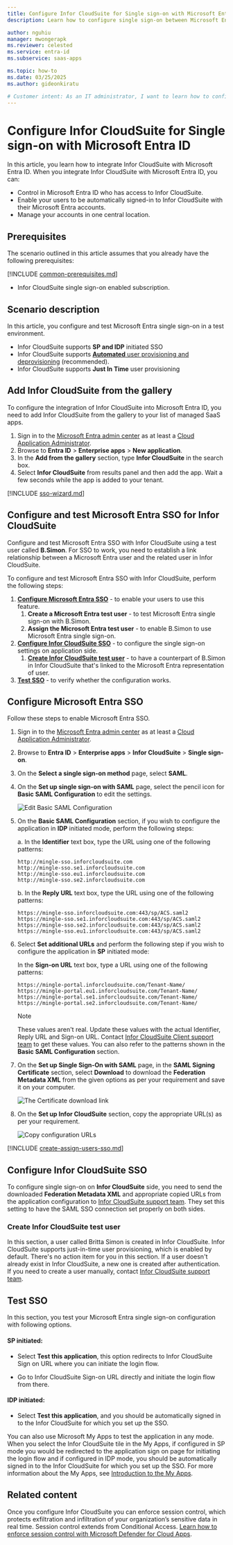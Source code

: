 ```yaml
---
title: Configure Infor CloudSuite for Single sign-on with Microsoft Entra ID
description: Learn how to configure single sign-on between Microsoft Entra ID and Infor CloudSuite.

author: nguhiu
manager: mwongerapk
ms.reviewer: celested
ms.service: entra-id
ms.subservice: saas-apps

ms.topic: how-to
ms.date: 03/25/2025
ms.author: gideonkiratu

# Customer intent: As an IT administrator, I want to learn how to configure single sign-on between Microsoft Entra ID and Infor CloudSuite so that I can control who has access to Infor CloudSuite, enable automatic sign-in with Microsoft Entra accounts, and manage my accounts in one central location.
---
```

# Configure Infor CloudSuite for Single sign-on with Microsoft Entra ID

In this article,  you learn how to integrate Infor CloudSuite with Microsoft Entra ID. When you integrate Infor CloudSuite with Microsoft Entra ID, you can:

* Control in Microsoft Entra ID who has access to Infor CloudSuite.
* Enable your users to be automatically signed-in to Infor CloudSuite with their Microsoft Entra accounts.
* Manage your accounts in one central location.

## Prerequisites

The scenario outlined in this article assumes that you already have the following prerequisites:

[!INCLUDE [common-prerequisites.md](~/identity/saas-apps/includes/common-prerequisites.md)]
* Infor CloudSuite single sign-on enabled subscription.

## Scenario description

In this article,  you configure and test Microsoft Entra single sign-on in a test environment.

* Infor CloudSuite supports **SP and IDP** initiated SSO
* Infor CloudSuite supports [**Automated** user provisioning and deprovisioning](infor-cloudsuite-provisioning-tutorial.md) (recommended).
* Infor CloudSuite supports **Just In Time** user provisioning

## Add Infor CloudSuite from the gallery

To configure the integration of Infor CloudSuite into Microsoft Entra ID, you need to add Infor CloudSuite from the gallery to your list of managed SaaS apps.

1. Sign in to the [Microsoft Entra admin center](https://entra.microsoft.com) as at least a [Cloud Application Administrator](~/identity/role-based-access-control/permissions-reference.md#cloud-application-administrator).
1. Browse to **Entra ID** > **Enterprise apps** > **New application**.
1. In the **Add from the gallery** section, type **Infor CloudSuite** in the search box.
1. Select **Infor CloudSuite** from results panel and then add the app. Wait a few seconds while the app is added to your tenant.

 [!INCLUDE [sso-wizard.md](~/identity/saas-apps/includes/sso-wizard.md)]

<a name='configure-and-test-azure-ad-sso-for-infor-cloudsuite'></a>

## Configure and test Microsoft Entra SSO for Infor CloudSuite

Configure and test Microsoft Entra SSO with Infor CloudSuite using a test user called **B.Simon**. For SSO to work, you need to establish a link relationship between a Microsoft Entra user and the related user in Infor CloudSuite.

To configure and test Microsoft Entra SSO with Infor CloudSuite, perform the following steps:

1. **[Configure Microsoft Entra SSO](#configure-azure-ad-sso)** - to enable your users to use this feature.
    1. **Create a Microsoft Entra test user** - to test Microsoft Entra single sign-on with B.Simon.
    1. **Assign the Microsoft Entra test user** - to enable B.Simon to use Microsoft Entra single sign-on.
1. **[Configure Infor CloudSuite SSO](#configure-infor-cloudsuite-sso)** - to configure the single sign-on settings on application side.
    1. **[Create Infor CloudSuite test user](#create-infor-cloudsuite-test-user)** - to have a counterpart of B.Simon in Infor CloudSuite that's linked to the Microsoft Entra representation of user.
1. **[Test SSO](#test-sso)** - to verify whether the configuration works.

<a name='configure-azure-ad-sso'></a>

## Configure Microsoft Entra SSO

Follow these steps to enable Microsoft Entra SSO.

1. Sign in to the [Microsoft Entra admin center](https://entra.microsoft.com) as at least a [Cloud Application Administrator](~/identity/role-based-access-control/permissions-reference.md#cloud-application-administrator).
1. Browse to **Entra ID** > **Enterprise apps** > **Infor CloudSuite** > **Single sign-on**.
1. On the **Select a single sign-on method** page, select **SAML**.
1. On the **Set up single sign-on with SAML** page, select the pencil icon for **Basic SAML Configuration** to edit the settings.

   ![Edit Basic SAML Configuration](common/edit-urls.png)

1. On the **Basic SAML Configuration** section, if you wish to configure the application in **IDP** initiated mode, perform the following steps:

    a. In the **Identifier** text box, type the URL using one of the following patterns:

    ```http
    http://mingle-sso.inforcloudsuite.com
    http://mingle-sso.se1.inforcloudsuite.com
    http://mingle-sso.eu1.inforcloudsuite.com
    http://mingle-sso.se2.inforcloudsuite.com
    ```

    b. In the **Reply URL** text box, type the URL using one of the following patterns:

    ```http
    https://mingle-sso.inforcloudsuite.com:443/sp/ACS.saml2
    https://mingle-sso.se1.inforcloudsuite.com:443/sp/ACS.saml2
    https://mingle-sso.se2.inforcloudsuite.com:443/sp/ACS.saml2
    https://mingle-sso.eu1.inforcloudsuite.com:443/sp/ACS.saml2
    ```

5. Select **Set additional URLs** and perform the following step if you wish to configure the application in **SP** initiated mode:

    In the **Sign-on URL** text box, type a URL using one of the following patterns:

    ```http
    https://mingle-portal.inforcloudsuite.com/Tenant-Name/
    https://mingle-portal.eu1.inforcloudsuite.com/Tenant-Name/
    https://mingle-portal.se1.inforcloudsuite.com/Tenant-Name/
    https://mingle-portal.se2.inforcloudsuite.com/Tenant-Name/
    ```

	> [!NOTE]
	> These values aren't real. Update these values with the actual Identifier, Reply URL and Sign-on URL. Contact [Infor CloudSuite Client support team](mailto:support@infor.com) to get these values. You can also refer to the patterns shown in the **Basic SAML Configuration** section.

6. On the **Set up Single Sign-On with SAML** page, in the **SAML Signing Certificate** section, select **Download** to download the **Federation Metadata XML** from the given options as per your requirement and save it on your computer.

	![The Certificate download link](common/metadataxml.png)

7. On the **Set up Infor CloudSuite** section, copy the appropriate URL(s) as per your requirement.

	![Copy configuration URLs](common/copy-configuration-urls.png)

<a name='create-an-azure-ad-test-user'></a>

[!INCLUDE [create-assign-users-sso.md](~/identity/saas-apps/includes/create-assign-users-sso.md)]

## Configure Infor CloudSuite SSO

To configure single sign-on on **Infor CloudSuite** side, you need to send the downloaded **Federation Metadata XML** and appropriate copied URLs from the application configuration to [Infor CloudSuite support team](mailto:support@infor.com). They set this setting to have the SAML SSO connection set properly on both sides.

### Create Infor CloudSuite test user

In this section, a user called Britta Simon is created in Infor CloudSuite. Infor CloudSuite supports just-in-time user provisioning, which is enabled by default. There's no action item for you in this section. If a user doesn't already exist in Infor CloudSuite, a new one is created after authentication. If you need to create a user manually, contact [Infor CloudSuite support team](mailto:support@infor.com).

## Test SSO 

In this section, you test your Microsoft Entra single sign-on configuration with following options. 

#### SP initiated:

* Select **Test this application**, this option redirects to Infor CloudSuite Sign on URL where you can initiate the login flow.  

* Go to Infor CloudSuite Sign-on URL directly and initiate the login flow from there.

#### IDP initiated:

* Select **Test this application**, and you should be automatically signed in to the Infor CloudSuite for which you set up the SSO. 

You can also use Microsoft My Apps to test the application in any mode. When you select the Infor CloudSuite tile in the My Apps, if configured in SP mode you would be redirected to the application sign on page for initiating the login flow and if configured in IDP mode, you should be automatically signed in to the Infor CloudSuite for which you set up the SSO. For more information about the My Apps, see [Introduction to the My Apps](https://support.microsoft.com/account-billing/sign-in-and-start-apps-from-the-my-apps-portal-2f3b1bae-0e5a-4a86-a33e-876fbd2a4510).

## Related content

Once you configure Infor CloudSuite you can enforce session control, which protects exfiltration and infiltration of your organization’s sensitive data in real time. Session control extends from Conditional Access. [Learn how to enforce session control with Microsoft Defender for Cloud Apps](/cloud-app-security/proxy-deployment-any-app).
